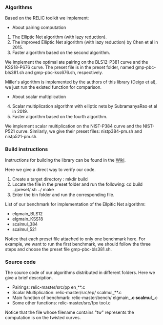 ### Algorithms

Based on the RELIC toolkit we implement:

* About pairing computation
 1. The Elliptic Net algorithm (with lazy reduction).
 2. The improved Elliptic Net algorithm (with lazy reduction) by Chen et al in 2015.
 3. Faster algorithm based on the second algorithm.

We implement the optimal ate pairing on the BLS12-P381 curve and the KSS18-P676 curve. The preset file is in the preset folder, named gmp-pbc-bls381.sh and gmp-pbc-kss676.sh, respectively.

Miller's algorithm is implemented by the authors of this library (Deigo et al), we just run the existed function for comparison.

* About scalar multiplication
 4. Scalar multiplication algorithm with elliptic nets by SubramanyaRao et al in 2019.
 5. Faster algorithm based on the fourth algorithm. 

We implement scalar multiplication on the NIST-P384 curve and the NIST-P521 curve. Similarly, we give their preset files: nistp384-pm.sh and nistp521-pm.sh.

### Build instructions

Instructions for building the library can be found in the [Wiki](https://github.com/relic-toolkit/relic/wiki/Building).

Here we give a direct way to verify our code.

1. Create a target directory : mkdir build
2. Locate the <preset> file in the preset folder and run the following:
cd build
../preset/<preset>.sh ../
make
3. Enter the bin folder and run the corresponding file.

List of our benchmark for implementation of the Ellpitic Net algorithm:

* elgmain_BLS12
* elgmain_KSS18
* scalmul_384
* scalmul_521

Notice that each preset file attached to only one benchmark here.
For example, we want to run the first benchmark, we should follow the three steps and choose the preset file gmp-pbc-bls381.sh.

### Source code

The source code of our algorithms distributed in different folders. Here we give a brief description.

* Pairings: relic-master/src/pp  en_**.c
* Scalar Multiplication: relic-master/src/ep/  scalmul_**.c
* Main function of benchmark: relic-master/bench/  elgmain_**.c scalmul_**.c
* Some other functions: relic-master/src/fpx  tool.c

Notice that the file whose filename contains "tw" represents the computation is on the twisted curves. 
